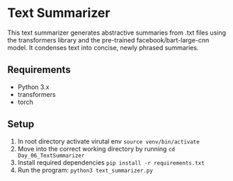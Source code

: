 # Text Summarizer

This text summarizer generates abstractive summaries from .txt files using the transformers library and the pre-trained facebook/bart-large-cnn model. It condenses text into concise, newly phrased summaries.

## Requirements

- Python 3.x
- transformers
- torch

## Setup
1. In root directory activate virutal env `source venv/bin/activate`
2. Move into the correct working directory by running `cd Day_06_TextSummarizer`
3. Install required dependencies `pip install -r requirements.txt`
4. Run the program: `python3 text_summarizer.py`